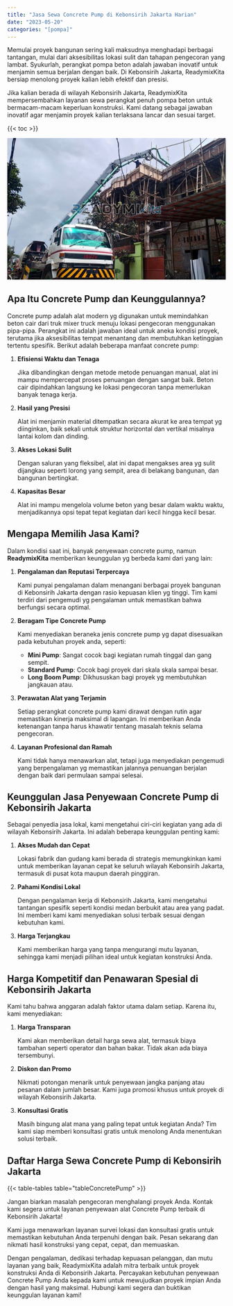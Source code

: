 ```yaml
---
title: "Jasa Sewa Concrete Pump di Kebonsirih Jakarta Harian"
date: "2023-05-20"
categories: "[pompa]"
---
```


Memulai proyek bangunan sering kali maksudnya menghadapi berbagai tantangan, mulai dari aksesibilitas lokasi sulit dan tahapan pengecoran yang lambat. Syukurlah, perangkat pompa beton adalah jawaban inovatif untuk menjamin semua berjalan dengan baik. Di Kebonsirih Jakarta, ReadymixKita bersiap menolong proyek kalian lebih efektif dan presisi.

Jika kalian berada di wilayah Kebonsirih Jakarta, ReadymixKita mempersembahkan layanan sewa perangkat penuh pompa beton untuk bermacam-macam keperluan konstruksi. Kami datang sebagai jawaban inovatif agar menjamin proyek kalian terlaksana lancar dan sesuai target.

{{< toc >}}

![Jasa Sewa Concrete Pump di Kebonsirih Jakarta Harian](/images/pompa/sewa-pompa-25.jpg)

## Apa Itu Concrete Pump dan Keunggulannya?

Concrete pump adalah alat modern yg digunakan untuk memindahkan beton cair dari truk mixer truck menuju lokasi pengecoran menggunakan pipa-pipa. Perangkat ini adalah jawaban ideal untuk aneka kondisi proyek, terutama jika aksesibilitas tempat menantang dan membutuhkan ketinggian tertentu spesifik. Berikut adalah beberapa manfaat concrete pump:

1. **Efisiensi Waktu dan Tenaga**

   Jika dibandingkan dengan metode metode penuangan manual, alat ini mampu mempercepat proses penuangan dengan sangat baik. Beton cair dipindahkan langsung ke lokasi pengecoran tanpa memerlukan banyak tenaga kerja.

2. **Hasil yang Presisi**

   Alat ini menjamin material ditempatkan secara akurat ke area tempat yg diinginkan, baik sekali untuk struktur horizontal dan vertikal misalnya lantai kolom dan dinding.

3. **Akses Lokasi Sulit**

   Dengan saluran yang fleksibel, alat ini dapat mengakses area yg sulit dijangkau seperti lorong yang sempit, area di belakang bangunan, dan bangunan bertingkat.

4. **Kapasitas Besar**

   Alat ini mampu mengelola volume beton yang besar dalam waktu waktu, menjadikannya opsi tepat tepat kegiatan dari kecil hingga kecil besar.

## Mengapa Memilih Jasa Kami?

Dalam kondisi saat ini, banyak penyewaan concrete pump, namun **ReadymixKita** memberikan keunggulan yg berbeda kami dari yang lain:

1. **Pengalaman dan Reputasi Terpercaya**

   Kami punyai pengalaman dalam menangani berbagai proyek bangunan di Kebonsirih Jakarta dengan rasio kepuasan klien yg tinggi. Tim kami terdiri dari pengemudi yg pengalaman untuk memastikan bahwa berfungsi secara optimal.

2. **Beragam Tipe Concrete Pump**

   Kami menyediakan beraneka jenis concrete pump yg dapat disesuaikan pada kebutuhan proyek anda, seperti:
   - **Mini Pump**: Sangat cocok bagi kegiatan rumah tinggal dan gang sempit.
   - **Standard Pump**: Cocok bagi proyek dari skala skala sampai besar.
   - **Long Boom Pump**: Dikhususkan bagi proyek yg membutuhkan jangkauan atau.

3. **Perawatan Alat yang Terjamin**

   Setiap perangkat concrete pump kami dirawat dengan rutin agar memastikan kinerja maksimal di lapangan. Ini memberikan Anda ketenangan tanpa harus khawatir tentang masalah teknis selama pengecoran.

4. **Layanan Profesional dan Ramah**

   Kami tidak hanya menawarkan alat, tetapi juga menyediakan pengemudi yang berpengalaman yg memastikan jalannya penuangan berjalan dengan baik dari permulaan sampai selesai.

## Keunggulan Jasa Penyewaan Concrete Pump di Kebonsirih Jakarta

Sebagai penyedia jasa lokal, kami mengetahui ciri-ciri kegiatan yang ada di wilayah Kebonsirih Jakarta. Ini adalah beberapa keunggulan penting kami:

1. **Akses Mudah dan Cepat**

   Lokasi fabrik dan gudang kami berada di strategis memungkinkan kami untuk memberikan layanan cepat ke seluruh wilayah Kebonsirih Jakarta, termasuk di pusat kota maupun daerah pinggiran.

2. **Pahami Kondisi Lokal**

   Dengan pengalaman kerja di Kebonsirih Jakarta, kami mengetahui tantangan spesifik seperti kondisi medan berbukit atau area yang padat. Ini memberi kami kami menyediakan solusi terbaik sesuai dengan kebutuhan kami.

3. **Harga Terjangkau**

   Kami memberikan harga yang tanpa mengurangi mutu layanan, sehingga kami menjadi pilihan ideal untuk kegiatan konstruksi Anda.

## Harga Kompetitif dan Penawaran Spesial di Kebonsirih Jakarta

Kami tahu bahwa anggaran adalah faktor utama dalam setiap. Karena itu, kami menyediakan:

1. **Harga Transparan**

   Kami akan memberikan detail harga sewa alat, termasuk biaya tambahan seperti operator dan bahan bakar. Tidak akan ada biaya tersembunyi.

2. **Diskon dan Promo**

   Nikmati potongan menarik untuk penyewaan jangka panjang atau pesanan dalam jumlah besar. Kami juga promosi khusus untuk proyek di wilayah Kebonsirih Jakarta.

3. **Konsultasi Gratis**

   Masih bingung alat mana yang paling tepat untuk kegiatan Anda? Tim kami siap memberi konsultasi gratis untuk menolong Anda menentukan solusi terbaik.

## Daftar Harga Sewa Concrete Pump di Kebonsirih Jakarta

{{< table-tables table="tableConcretePump" >}}

Jangan biarkan masalah pengecoran menghalangi proyek Anda. Kontak kami segera untuk layanan penyewaan alat Concrete Pump terbaik di Kebonsirih Jakarta!

Kami juga menawarkan layanan survei lokasi dan konsultasi gratis untuk memastikan kebutuhan Anda terpenuhi dengan baik. Pesan sekarang dan nikmati hasil konstruksi yang cepat, cepat, dan memuaskan.

Dengan pengalaman, dedikasi terhadap kepuasan pelanggan, dan mutu layanan yang baik, ReadymixKita adalah mitra terbaik untuk proyek konstruksi Anda di Kebonsirih Jakarta. Percayakan kebutuhan penyewaan Concrete Pump Anda kepada kami untuk mewujudkan proyek impian Anda dengan hasil yang maksimal. Hubungi kami segera dan buktikan keunggulan layanan kami!